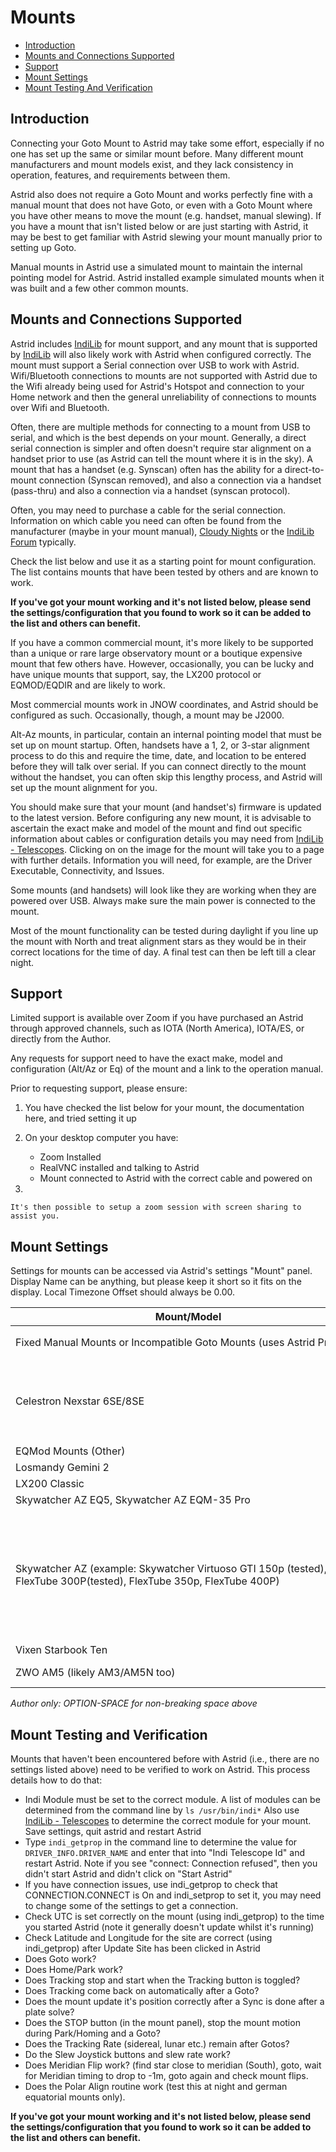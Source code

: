 # Mounts

* [Introduction](#introduction)
* [Mounts and Connections Supported](#mounts-and-connections-supported)
* [Support](#support)
* [Mount Settings](#mount-settings)
* [Mount Testing And Verification](#mount-testing-and-verification)

## Introduction

Connecting your Goto Mount to Astrid may take some effort, especially if no one has set up the same or similar mount before. Many different mount manufacturers and mount models exist, and they lack consistency in operation, features, and requirements between them.

Astrid also does not require a Goto Mount and works perfectly fine with a manual mount that does not have Goto, or even with a Goto Mount where you have other means to move the mount (e.g. handset, manual slewing).  If you have a mount that isn't listed below or are just starting with Astrid, it may be best to get familiar with Astrid slewing your mount manually prior to setting up Goto.

Manual mounts in Astrid use a simulated mount to maintain the internal pointing model for Astrid.  Astrid installed example simulated mounts when it was built and a few other common mounts.

## Mounts and Connections Supported

Astrid includes [IndiLib](indilib.org) for mount support, and any mount that is supported by [IndiLib](indilib.org) will also likely work with Astrid when configured correctly. The mount must support a Serial connection over USB to work with Astrid.  Wifi/Bluetooth connections to mounts are not supported with Astrid due to the Wifi already being used for Astrid's Hotspot and connection to your Home network and then the general unreliability of connections to mounts over Wifi and Bluetooth.

Often, there are multiple methods for connecting to a mount from USB to serial, and which is the best depends on your mount.  Generally, a direct serial connection is simpler and often doesn't require star alignment on a handset prior to use (as Astrid can tell the mount where it is in the sky).  A mount that has a handset (e.g. Synscan) often has the ability for a direct-to-mount connection (Synscan removed), and also a connection via a handset (pass-thru) and also a connection via a handset (synscan protocol).

Often, you may need to purchase a cable for the serial connection. Information on which cable you need can often be found from the manufacturer (maybe in your mount manual), [Cloudy Nights](https://www.cloudynights.com) or the [IndiLib Forum](https://indilib.org/forum.html) typically.

Check the list below and use it as a starting point for mount configuration.  The list contains mounts that have been tested by others and are known to work.  

**If you've got your mount working and it's not listed below, please send the settings/configuration that you found to work so it can be added to the list and others can benefit.**

If you have a common commercial mount, it's more likely to be supported than a unique or rare large observatory mount or a boutique expensive mount that few others have.  However, occasionally, you can be lucky and have unique mounts that support, say, the LX200 protocol or EQMOD/EQDIR and are likely to work.

Most commercial mounts work in JNOW coordinates, and Astrid should be configured as such. Occasionally, though, a mount may be J2000.

Alt-Az mounts, in particular, contain an internal pointing model that must be set up on mount startup. Often, handsets have a 1, 2, or 3-star alignment process to do this and require the time, date, and location to be entered before they will talk over serial. If you can connect directly to the mount without the handset, you can often skip this lengthy process, and Astrid will set up the mount alignment for you.

You should make sure that your mount (and handset's) firmware is updated to the latest version.  Before configuring any new mount, it is advisable to ascertain the exact make and model of the mount and find out specific information about cables or configuration details you may need from [IndiLib - Telescopes](https://indilib.org/devices/mounts.html). Clicking on on the image for the mount will take you to a page with further details.  Information you will need, for example, are the Driver Executable, Connectivity, and Issues.

Some mounts (and handsets) will look like they are working when they are powered over USB. Always make sure the main power is connected to the mount.

Most of the mount functionality can be tested during daylight if you line up the mount with North and treat alignment stars as they would be in their correct locations for the time of day.  A final test can then be left till a clear night.

## Support

Limited support is available over Zoom if you have purchased an Astrid through approved channels, such as IOTA (North America), IOTA/ES, or directly from the Author.

Any requests for support need to have the exact make, model and configuration (Alt/Az or Eq) of the mount and a link to the operation manual.

Prior to requesting support, please ensure:

1. You have checked the list below for your mount, the documentation here, and tried setting it up
2. On your desktop computer you have:
	
	* Zoom Installed
	* RealVNC installed and talking to Astrid
	* Mount connected to Astrid with the correct cable and powered on
3. 

	It's then possible to setup a zoom session with screen sharing to assist you.
	



## Mount Settings

Settings for mounts can be accessed via Astrid's settings "Mount" panel.  Display Name can be anything, but please keep it short so it fits on the display.  Local Timezone Offset should always be 0.00.

| Mount/Model | Tested | Indi Module | Indi Telescope Id | Indi Custom Properties | Indi USB tty | Baud Rate | Mount Alignment Type | Goto Capability | Tracking Capability | Mount is J2000 | Parking Method | Cable | Notes |
| ----------- | ------ | ----------- | ----------------- | ---------------------- | ------------ | --------- | -------------------- | --------------- | ------------------- | -------------- | -------------- | ----- | ----- |
Fixed Manual Mounts or Incompatible Goto Mounts (uses Astrid Prepoint) | Yes | indi\_simulator\_telescope | <code>Telescope Simulator</code> | | /dev/ttyUSB0 | 9600 | altaz | unchecked | unchecked | unchecked | park | None | <code>This is a simulated mount and the default for prepoint, manual mounts, scopes without Goto or Goto mounts where communication isn't supported.</code> |
| Celestron Nexstar 6SE/8SE | Yes | indi\_celestron\_aux | <code>Celestron AUX</code> | <code>Celestron AUX.PORT_TYPE.PORT\_HC\_USB=On;Celestron AUX.CORDWRAP.INDI\_ENABLED=On</code> | /dev/ttyUSB0 | 19200 | altaz | checked | checked | unchecked | park | | <code>IMPORTANT: Power to the mount must be on.  The handset will show text even when not powered as it can get power via the USB, but the mount won't connect. LCD will have red backlight when power to the mount is on.  Mount must be powered on horizontal pointing North. Occasionally when started, mount may need "Try Again" on startup. Nexstar tracking is terrible, it's suggested to use the SE6/SE8 for prepoint goto.  Do not do any star alignment prior to (or after) connecting the mount, it's not required as this bypasses the regular mount firmware.</code> |
| EQMod Mounts (Other) | No | indi\_eqmod\_telescope | <code>EQMod Mount</code> | | /dev/ttyUSB0 | 115200 | eq | checked | checked | unchecked | park | USB Cable | <code>Unplug Synscan</code> |
| Losmandy Gemini 2 | Yes | indi\_lx200gemini | <code>Losmady Gemini</code> | | /dev/ttyACM0 | 9600 | eq | checked | checked | unchecked | park | | Regular A/B USB  <code>See Steve Preston</code> |
| LX200 Classic | Yes | indi\_lx200classic | <code>LX200 Classic</code> | | /dev/ttyUSB0 | 9600 | altaz (should work in eq too) | checked | checked | unchecked | park | [Clearline](https://www.clearline-tech.com/repair-parts/lx200/lx200-usb-adapter.html) | <code>Tracking is permanently on with this mount.</code> |
| Skywatcher AZ EQ5, Skywatcher AZ EQM-35 Pro| Yes | indi\_eqmod\_telescope | <code>EQMod Mount</code> | | /dev/ttyUSB0 | 115200 | eq | checked | checked | unchecked | park | USB Cable | <code>Unplug Synscan</code> |
| Skywatcher AZ (example: Skywatcher Virtuoso GTI 150p (tested), FlexTube 300P(tested), FlexTube 350p, FlexTube 400P) | Yes | indi\_skywatcherAltAzMount | <code>Skywatcher Alt–Az</code> | | /dev/ttyUSB0 | 9600 | altaz | checked | checked | unchecked | park | <code>[RJ12 Control Cable for Skywatcher Az-GTI and AZ-GTE](https://www.amazon.com/gp/product/B08DG7KKNV)</code> | <code>Power mount on with tube horizontal and pointing north (the park position).  Use EqMod Cable. The EqMod cable must be plugged into the same place the handset plugs into (i.e. instead of the handset) on the mount.  On startup, Astrid will likely say "Failed to connect to mount", just click "Try Again" (this is due to a bug Skywatcher have in their firmware where it won't connect on the first try). These mounts are notoriously inaccurate with the smaller mounts being worse than the larger one, it's recommended to turn the "Tracking" checkbox off in the Mount settings in Astrid, you can still use Goto and Prepoint, but tracking won't be enabled when auto recording starts, preventing the mount from hunting for the first 30 seconds of the recording, or being pushed out of frame.  You may still need to manually enable Tracking (Tracking button in Astrid), to get a plate solve.</code> |
| Vixen Starbook Ten | Yes | indi\_starbook\_ten | <code>Starbook Ten</code> | | /dev/null | 9600 | eq | checked | checked | unchecked | park | ethernet | <code>Connect to ethernet port on Pi. Point Dec West at startup (home position), accept warning about sun, then connect Astrid. Note Park on Starbook Ten often means RA is rotated, it is okay to start a polar alignment from this position.</code> |
| ZWO AM5 (likely AM3/AM5N too) | Yes | indi\_lx200am5 | <code>ZWO AM5</code> | | /dev/tty/ACM0 | 9600 | eq | checked | checked | unchecked | home | Regular A/B USB | |

*Author only: OPTION-SPACE for non-breaking space above*

## Mount Testing and Verification

Mounts that haven't been encountered before with Astrid (i.e., there are no settings listed above) need to be verified to work on Astrid.  This process details how to do that:

* Indi Module must be set to the correct module.  A list of modules can be determined from the command line by <code>ls /usr/bin/indi*</code>  Also use [IndiLib - Telescopes](https://indilib.org/devices/mounts.html) to determine the correct module for your mount.  Save settings, quit astrid and restart Astrid
* Type <code>indi\_getprop</code> in the command line to determine the value for <code>DRIVER\_INFO.DRIVER_NAME</code> and enter that into "Indi Telescope Id" and restart Astrid. Note if you see "connect: Connection refused", then you didn't start Astrid and didn't click on "Start Astrid"
* If you have connection issues, use indi\_getprop to check that CONNECTION.CONNECT is On and indi\_setprop to set it, you may need to change some of the settings to get a connection.
* Check UTC is set correctly on the mount (using indi\_getprop) to the time you started Astrid (note it generally doesn't update whilst it's running)
* Check Latitude and Longitude for the site are correct (using indi\_getprop) after Update Site has been clicked in Astrid
* Does Goto work?
* Does Home/Park work?
* Does Tracking stop and start when the Tracking button is toggled?
* Does Tracking come back on automatically after a Goto?
* Does the mount update it's position correctly after a Sync is done after a plate solve?
* Does the STOP button (in the mount panel), stop the mount motion during Park/Homing and a Goto?
* Does the Tracking Rate (sidereal, lunar etc.) remain after Gotos?
* Do the Slew Joystick buttons and slew rate work?
* Does Meridian Flip work? (find star close to meridian (South), goto, wait for Meridian timing to drop to -1m, goto again and check mount flips.
* Does the Polar Align routine work (test this at night and german equatorial mounts only).

**If you've got your mount working and it's not listed below, please send the settings/configuration that you found to work so it can be added to the list and others can benefit.**
